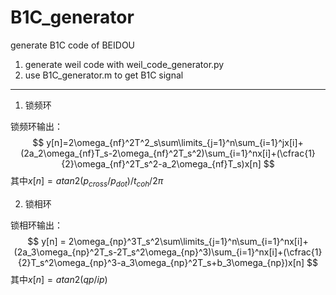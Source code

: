 # B1C_generator
generate B1C code of BEIDOU

1. generate weil code with weil_code_generator.py
2. use B1C_generator.m to get B1C signal

---

1. 锁频环

锁频环输出：
$$
y[n]=2\omega_{nf}^2T^2_s\sum\limits_{j=1}^n\sum_{i=1}^jx[i]+(2a_2\omega_{nf}T_s-2\omega_{nf}^2T_s^2)\sum_{i=1}^nx[i]+(\cfrac{1}{2}\omega_{nf}^2T_s^2-a_2\omega_{nf}T_s)x[n]
$$
其中$x[n]=atan2(p_{cross}/p_{dot})/t_{coh}/2\pi$

2. 锁相环

锁相环输出：
$$
y[n] = 2\omega_{np}^3T_s^2\sum\limits_{j=1}^n\sum_{i=1}^nx[i]+(2a_3\omega_{np}^2T_s-2T_s^2\omega_{np}^3)\sum_{i=1}^nx[i]+(\cfrac{1}{2}T_s^2\omega_{np}^3-a_3\omega_{np}^2T_s+b_3\omega_{np})x[n]
$$
其中$x[n]=atan2(qp/ip)$

